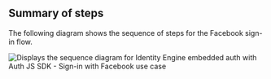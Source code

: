## Summary of steps

The following diagram shows the sequence of steps for the Facebook sign-in flow.

<div class="common-image-format">

![Displays the sequence diagram for Identity Engine embedded auth with Auth JS SDK - Sign-in with Facebook use case](/img/oie-embedded-sdk/oie-embedded-sdk-use-case-social-sign-in-nodejs.png)

</div>
